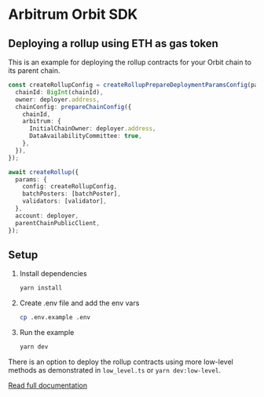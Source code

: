 # Arbitrum Orbit SDK

## Deploying a rollup using ETH as gas token

This is an example for deploying the rollup contracts for your Orbit chain to its parent chain.

```typescript
const createRollupConfig = createRollupPrepareDeploymentParamsConfig(parentChainPublicClient, {
  chainId: BigInt(chainId),
  owner: deployer.address,
  chainConfig: prepareChainConfig({
    chainId,
    arbitrum: {
      InitialChainOwner: deployer.address,
      DataAvailabilityCommittee: true,
    },
  }),
});

await createRollup({
  params: {
    config: createRollupConfig,
    batchPosters: [batchPoster],
    validators: [validator],
  },
  account: deployer,
  parentChainPublicClient,
});
```

## Setup

1. Install dependencies

   ```bash
   yarn install
   ```

2. Create .env file and add the env vars

   ```bash
   cp .env.example .env
   ```

3. Run the example
   ```bash
   yarn dev
   ```

There is an option to deploy the rollup contracts using more low-level methods as demonstrated in `low_level.ts` or `yarn dev:low-level`.

[Read full documentation](https://docs.arbitrum.io/launch-orbit-chain/how-tos/orbit-sdk-deploying-rollup-chain)
